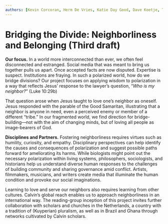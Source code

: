 ```yaml
---
authors: [Kevin Corcoran, Herm De Vries, Katie Day Good, Dave Koetje, Tracy Kuperus]
---
```


# Bridging the Divide: Neighborliness and Belonging (Third draft)

**Our focus.** In a world more interconnected than ever, we often feel disconnected and estranged. Social media that was meant to bring us together pulls us apart. Once accepted facts are now disputed. Expertise is suspect. Institutions are fraying. In such a polarized world, how do we bridge divisions? Our project focuses on applying wisdom to polarization in a way that reflects Jesus’ response to the lawyer’s question, “*Who is my neighbor?*” (Luke 10:29b)

That question arose when Jesus taught to love one’s neighbor as oneself. Jesus responded with the parable of the Good Samaritan, illustrating that a neighbor is anyone in need, even a perceived enemy or member of a different “tribe.” In our fragmented world, we find direction for bridge-building—not with the aim of changing minds, but of loving all people as image-bearers of God.

**Disciplines and Partners.** Fostering neighborliness requires virtues such as humility, curiosity, and
empathy. Disciplinary perspectives can help identify the causes and consequences of polarization and
suggest possible paths forward for ameliorating its harms. While biologists might point out the necessary
polarization within living systems, philosophers, sociologists, and historians help us understand diverse
human responses to the challenges of building community and sharing governance amid conflict. Artists,
filmmakers, musicians, and writers create media that illuminate the human condition and provoke our
social imaginations.

Learning to love and serve our neighbors also requires learning from other cultures. Calvin’s global reach
enables us to approach neighborliness in an international way. The reading-group inception of this project
invites further collaboration with scholars and churches in the Netherlands, a country with a tradition of
(Kuyperian) pluralism, as well as in Brazil and Ghana through networks cultivated by Calvin scholars.
